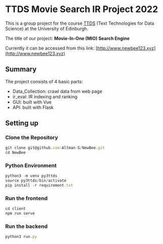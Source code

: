 # TTDS Movie Search IR Project 2022
This is a group project for the course [TTDS](https://www.inf.ed.ac.uk/teaching/courses/tts/) (Text Technologies for Data Science) at the University of Edinburgh. 

The title of our project: **Movie-In-One (MIO) Search Engine**

Currently it can be accessed from this link: [http://www.newbee123.xyz](http://www.newbee123.xyz)

## Summary

The project consists of 4 basic parts:

+ Data_Collection: crawl data from web page
+ ir_eval: IR indexing and ranking
+ GUI: built with Vue
+ API: built with Flask

## Setting up

### Clone the Repository
```js
git clone git@github.com:Altman-S/NewBee.git
cd NewBee
```

### Python Environment
```js
python3 -m venv py3ttds
source py3ttds/bin/activate
pip install -r requirement.txt
```

### Run the frontend
```js
cd client
npm run serve
```

### Run the backend
```js
python3 run.py
```




